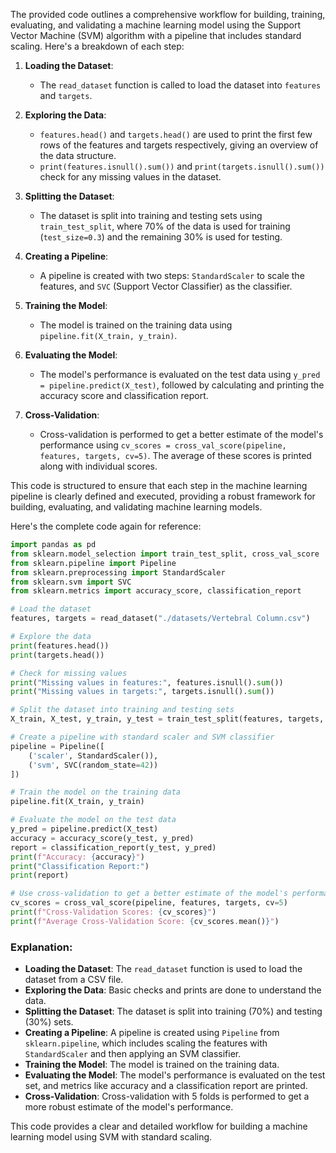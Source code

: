 The provided code outlines a comprehensive workflow for building, training, evaluating, and validating a machine learning model using the Support Vector Machine (SVM) algorithm with a pipeline that includes standard scaling. Here's a breakdown of each step:

1. **Loading the Dataset**:
   - The `read_dataset` function is called to load the dataset into `features` and `targets`.

2. **Exploring the Data**:
   - `features.head()` and `targets.head()` are used to print the first few rows of the features and targets respectively, giving an overview of the data structure.
   - `print(features.isnull().sum())` and `print(targets.isnull().sum())` check for any missing values in the dataset.

3. **Splitting the Dataset**:
   - The dataset is split into training and testing sets using `train_test_split`, where 70% of the data is used for training (`test_size=0.3`) and the remaining 30% is used for testing.

4. **Creating a Pipeline**:
   - A pipeline is created with two steps: `StandardScaler` to scale the features, and `SVC` (Support Vector Classifier) as the classifier.
   
5. **Training the Model**:
   - The model is trained on the training data using `pipeline.fit(X_train, y_train)`.

6. **Evaluating the Model**:
   - The model's performance is evaluated on the test data using `y_pred = pipeline.predict(X_test)`, followed by calculating and printing the accuracy score and classification report.

7. **Cross-Validation**:
   - Cross-validation is performed to get a better estimate of the model's performance using `cv_scores = cross_val_score(pipeline, features, targets, cv=5)`. The average of these scores is printed along with individual scores.

This code is structured to ensure that each step in the machine learning pipeline is clearly defined and executed, providing a robust framework for building, evaluating, and validating machine learning models.

Here's the complete code again for reference:

```python
import pandas as pd
from sklearn.model_selection import train_test_split, cross_val_score
from sklearn.pipeline import Pipeline
from sklearn.preprocessing import StandardScaler
from sklearn.svm import SVC
from sklearn.metrics import accuracy_score, classification_report

# Load the dataset
features, targets = read_dataset("./datasets/Vertebral Column.csv")

# Explore the data
print(features.head())
print(targets.head())

# Check for missing values
print("Missing values in features:", features.isnull().sum())
print("Missing values in targets:", targets.isnull().sum())

# Split the dataset into training and testing sets
X_train, X_test, y_train, y_test = train_test_split(features, targets, test_size=0.3, random_state=42)

# Create a pipeline with standard scaler and SVM classifier
pipeline = Pipeline([
    ('scaler', StandardScaler()),
    ('svm', SVC(random_state=42))
])

# Train the model on the training data
pipeline.fit(X_train, y_train)

# Evaluate the model on the test data
y_pred = pipeline.predict(X_test)
accuracy = accuracy_score(y_test, y_pred)
report = classification_report(y_test, y_pred)
print(f"Accuracy: {accuracy}")
print("Classification Report:")
print(report)

# Use cross-validation to get a better estimate of the model's performance
cv_scores = cross_val_score(pipeline, features, targets, cv=5)
print(f"Cross-Validation Scores: {cv_scores}")
print(f"Average Cross-Validation Score: {cv_scores.mean()}")
```

### Explanation:
- **Loading the Dataset**: The `read_dataset` function is used to load the dataset from a CSV file.
- **Exploring the Data**: Basic checks and prints are done to understand the data.
- **Splitting the Dataset**: The dataset is split into training (70%) and testing (30%) sets.
- **Creating a Pipeline**: A pipeline is created using `Pipeline` from `sklearn.pipeline`, which includes scaling the features with `StandardScaler` and then applying an SVM classifier.
- **Training the Model**: The model is trained on the training data.
- **Evaluating the Model**: The model's performance is evaluated on the test set, and metrics like accuracy and a classification report are printed.
- **Cross-Validation**: Cross-validation with 5 folds is performed to get a more robust estimate of the model's performance.

This code provides a clear and detailed workflow for building a machine learning model using SVM with standard scaling.
